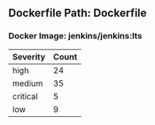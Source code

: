 ## Dockerfile Path: Dockerfile

### Docker Image: jenkins/jenkins:lts
| Severity | Count |
|----------|-------|
| high | 24 |
| medium | 35 |
| critical | 5 |
| low | 9 |